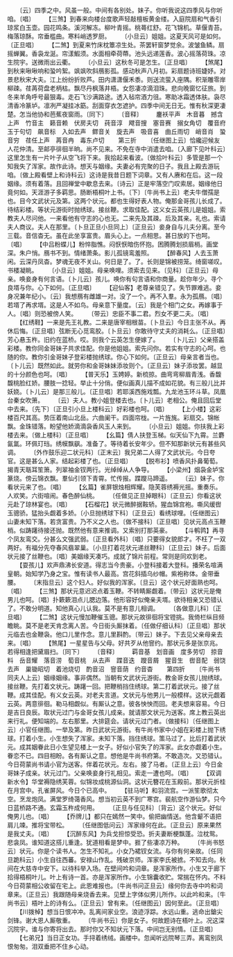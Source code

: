 <!-- { "loadSidebar": true } -->
　　〔云〕四季之中。风虽一般。中间有各别处。妹子。你听我说这四季风与你听咱。〔唱〕
　　【三煞】到春来向楼台度歌声轻敲檀板黄金缕。入庭院扇和气香引琼浆白玉壶。园花鸣条。溪河解冻。柳叶青摇。桃蕚红舒。花飞锦机。草偃青苔。梅落琼酥。帘垂槛曲。寒料峭透罗厨。
　　〔小旦云〕姐姐。这夏天风可是如何。〔正旦唱〕
　　【二煞】到夏来竹床枕簟凉生处。茶罢轩窗梦觉余。波皱鱼鳞。扇摇蝉翼。香袅龙涎。帘漾鰕须。水面相牵荷蔕。池头远递莲香。波心摇落荷珠。凉生院宇。送微雨出云衢。
　　〔小旦云〕这秋冬可是怎生。〔正旦唱〕
　　【煞尾】到秋来啾啾响和蛩吟絮。飒飒吹斜鴈影孤。感动秋声八月初。彩扇题诗班婕妤。对景悲秋宋大夫。江上纷纷折败芦。田内潇潇偃禾黍。则送流萤入座隅。积渐雕零岸柳疎。荏苒荷盘老柄枯。飘尽丹枫落井梧。女怨凄凉滴泪珠。悲向晚窗忆征旅。到冬来羊角呼号最狠毒。走石飞沙满路途。透入毡帘酒力徂。寒助冰霜透体肤。袅尽清香冷篆垆。凛冽严凝挂冰筯。刮面穿衣怎遮护。四季中间无日无。惟有秋深更凄楚。怎当他协和芭蕉夜窗雨。〔同下〕
　　〔音释〕
　　鏖袄平声　木音暮　撼含上声　竹音主　籁音赖　伏房夫切　莼音淳　飕音搜　塞音赛　搦女角切　覆音府　玉于句切　飙音标　入如去声　鳏音关　旋去声　吸音喜　曲丘雨切　峭音肖　蛩音穷　荏任上声　苒音冉　毒东卢切
　　第三折
　　〔任继图上云〕恰纔迎候友人花仲清。至邮亭徘徊半晌。尚不见来。不免在寺中消遣去咱。〔入廊下见叶科云〕这里怎生有一片叶子从空飞将下来。我拾起来看波。〔做拾叶科云〕多管是那一个知我失了浑家。故作此诗。想天与姻缘。夫妻必有完聚的日子。我且上殿去游玩咱。〔做上殿看壁上和诗科云〕这诗是我昔日题下词章。又有人赓和在后。这一段姻缘。须有着落。且回禅堂中歇息去来。〔诗云〕正是牢落空门叹索居。姻缘他日竟何如。天涯游子多羁思。肠断梧桐叶上书。〔下〕〔牛尚书上云〕老夫牛僧孺是也。目今文武状元及第。这两个状元。都也生得好表人物。俺那金哥孩儿长成了。待结彩楼。等状元游街时抛绣球。接丝鞭。求取佳配。这义女云英孩儿是姐姐。索教夫人尽问他。一来看他有守志的心也无。二来先及其疎。后及其亲。礼也。索请夫人商议。夫人在那里。〔卜旦正旦小旦同上〕〔正旦云〕妾身自与儿夫分离。至今三载。音信杳无。虽在此坐享富贵。眉头心上。一点相思。甚日放的下也呵。〔唱〕
　　【中吕粉蝶儿】粉悴脂憔。闷恹恹暗伤怀抱。困腾腾划损眉梢。画堂深。朱户悄。鴈书不到。情绪萧条。影儿孤镜鸾羞照。
　　【醉春风】人去玉萧闲。云深丹凤杳。梦魂无夜不关山。何日是了。了。长则是锦被捞笼。绮窗嗟叹。书楼凝眺。
　　〔小旦云〕姐姐。母亲唤哩。须索去见来。〔见科〕〔正旦云〕母亲。唤妾身有何言语。〔卜儿云〕孩儿。唤你有句言语和你商量。趁你年少。寻个良壻与你。心下如何。〔正旦唱〕
　　【迎仙客】老尊亲错见了。失节罪难逃。妾身况兼年纪小。〔云〕我想鴈有雌雄一对。没了一个。再不入羣。永为孤鴈。〔唱〕若壻了再求壻。这是人不如鸟。母亲意下量度。〔云〕我是个相门之女。再嫁事于人。〔唱〕则恐被傍人笑。
　　〔带云〕忠臣不事二君。烈女不更二夫。〔唱〕
　　【红绣鞋】一来是先王礼教。二来是唐宰相根苗。〔卜旦云〕今日主张不从。再休后悔。〔正旦唱〕弦断无心觅鸾胶。〔卜旦云〕你敢待守丈夫的消耗么。〔正旦唱〕芳心悬玉杵。旧约在蓝桥。哎。则我个云英怎生便嫁了。
　　〔卜儿云〕父亲搭盖彩楼。教你同金哥妹子共求佳配。你是他姐姐。索先问你。若实有守志的心呵。也随的你。教你引金哥妹子登彩楼抛绣球。你心下如何。〔正旦云〕母亲言者当也。〔卜儿云〕既然如此。就劳你和金哥妹妹添妆则个。〔正旦云〕妹子添妆罢。越显的十分颜色也呵。〔唱〕
　　【普天乐】玉娉婷。新梳掠。曲弯弯柳眉青浅。香馥馥桃脸红娇。腰肢一捻轻。举止十分俏。便似画真儿描不成如花貌。有三般儿比并妖娆。〔卜儿云〕是那三般儿。〔正旦唱〕若耶溪西施戏瓢。九龙池玉环斗草。凤凰台秦女吹箫。
　　〔云〕夫人。教小姐登楼去也。〔卜儿云〕老相公。俺且回后堂中去来。〔先下〕〔正旦引小旦上楼科云〕好彩楼也呵。〔唱〕
　　【上小楼】这彩楼百尺其高。势压着南山北岳。六曲阑干。四面帘栊。一片旌旄。彩扇交。锦帐飘。金珠错落。盼望他娇滴滴袅香风玉人来到。
　　〔小旦云〕姐姐。你扶我上彩楼去来。〔做上楼科〕〔正旦唱〕
　　【幺篇】倩人扶登玉梯。似天仙下九霄。兰麝氤氲。环佩玎珰。绣幙飘飖。准备了。等待着长安年少。但不知那新状元有甚些风调。
　　〔外作鼓乐迎二状元科〕〔正末云〕我兄弟二人得了文武状元。今日夸官。这是甚么人家。结起彩楼了也。〔正旦唱〕
　　【脱布衫】喷香风扑鼻葡萄。揭青天聒耳笙箫。列翠袖金钗两行。光绰绰从人争导。
　　【小梁州】烟袅金垆宝篆烧。傍云锦衣飘。羣仙引领下青霄。忙传报。蹀躞马蹄遥。
　　〔云〕妹子。你看状元来了也。〔唱〕
　　【幺篇】雀屏银烛相辉耀。隐芙蓉绣褥光摇。重奏乐。人欢笑。六街喧闹。春色醉仙桃。
　　〔任做见正旦掉眼科〕〔正旦云〕你看这状元赴了琼林宴也。〔唱〕
　　【石榴花】状元微醉据鞍轿。猩血锦宫袍。嘶风缓辔玉骢骄。猛抬头觑着多娇。〔小旦抛绣球下科〕〔正旦云〕看绣球哩。〔任继图云〕山妻未知下落。若贪富贵。乃不义之人也。〔做不接科〕〔正旦唱〕见状元高点玉鞭梢。似踌躇待接还抛。既然他有意来推调。又索别打那英豪。
　　【斗鹌鹑】再寻个凤友鸾交。分甚么文强武弱。〔正旦看外科〕〔唱〕只要得女貌郎才。不枉了一双两好。有福分先夺春风翡翠巢。〔小旦打着花状元递丝鞭科〕〔正旦云〕妹子。后面状元接了丝鞭也。〔唱〕美姻缘天凑巧。成就了锦片前程。常则是同欢到老。
　　【耍孩儿】欢声鼎沸长安道。得志当今贵豪。小登科接着大登科。播荣名喧满皇朝。始知学乃身之宝。惟有读书人最高。宫花斜插乌纱帽。紫袍称体。金带垂腰。
　　〔末指旦云〕这个妇人。好似我的浑家。〔旦云〕这个状元好面熟也呵。〔唱〕
　　【三煞】那状元意迟迟点着玉鞭。不转睛厮觑着。〔带云〕这状元是俺男儿也呵。〔唱〕扑簌簌泪点儿腮边落。他形容好似俺亲夫壻。欲待相亲又恐错认了。不敢分明道。知他真心儿认我。莫不是有意儿相调。
　　〔各做意儿科〕〔正旦唱〕
　　【二煞】这状元慢加鞭催玉骢。那状元故徘徊将宝镫挑。我倚栏纵目频瞻眺。莫不是老天肯念离人苦。今日街头厮抹着。〔任做仔细认科〕〔正旦唱〕那状元临去也金鞭袅。他口儿里作念。意儿里斟酌。〔带云〕妹子。下去见父亲母亲去来。〔唱〕
　　【煞尾】一星星告与父母。好共歹从他窨约。那状元多是张京兆。若得相逢把黛眉扫。〔同下〕
　　〔音释〕
　　羁音基　划音画　度多劳切　掠音料　岳音耀　落音涝　萄音桃　从去声　蹀音迭　躞音屑　猩音生　辔音配　弱饶去声　巢锄昭切　着池烧切　酌音沼　窨音荫　约音杳
　　第四折
　　〔牛尚书同夫人上云〕姻缘姻缘。事非偶然。当朝有文武状元游街。教金哥女孩儿抛绣球。接丝鞭。先打着文状元。踌躇一回。把鞭梢挡住绣球。第二打着武状元。接了丝鞭。成其佳配。有义女云英。对老夫言道。文状元与他男儿一般模样。这状元觑着云英。两意徘徊。勒马相觑似。有厮认之意。彼各怏怏而回。老夫想来容易。今日是吉日良辰。取状元过门与金哥女孩儿成亲。就请那文状元为送客。席上教云英出来行礼。便知端的。左右那里。大排筵会。请状元过门者。〔做接科〕〔任继图上云〕小官任继图。一举及第。昨日武状元游街。有牛尚书家中小姐在彩楼上抛下绣球。打着小生。小生想失了浑家。未知下落。挡住绣球。策马过了。比后打着武状元。成其姻眷此日小生望见楼上一女子。好似小官失了的浑家。此女亦觑着小生。眷恋不已。四目相盼。各有厮认之意。想他是牛尚书府第。不敢造次。又恐错认。今日荷蒙尚书请小官为送客。伴着花状元。左右。接了马者。〔正旦上云〕今日金哥妹子成亲。状元过门。父亲唤妾身行礼相见。索走一遭也呵。〔唱〕
　　【双调新水令】华堂褥隐绣芙蓉。似锦妆成桃源仙洞。这状元簪花在玉殿前。那状元折桂在月宫中。孔雀屏风。今日个已高中。
　　【驻马听】和羽流宫。一派笙歌彻太空。烹龙炮凤。满堂罗绮蔼香风。想当初云英不到广寒宫。裴航空作游仙梦。只今日蓝桥路不通。玄霜玉杵成何用。
　　〔正旦与任见科〕〔背云〕这个状元。好似俺男儿也。〔唱〕
　　【乔牌儿】都只在嫣然一笑中。偷把幽情送。他含颦不语把肩儿竦。推将宝带松。
　　〔任继图低问云〕浑家缘何在此。〔正旦云〕原来果然是我丈夫。〔唱〕
　　【沉醉东风】为兵戈担惊受恐。折夫妻断梗飘蓬。泣枕鸳。悲衾凤。谁知道这搭儿重逢。犹道相看是梦中。捱了些凄凉万种。
　　〔牛尚书怒云〕状元。你是个读书人。怎生不知礼。小女乃裙钗女流。与你有何亲故。〔任同旦跪科云〕小生自往西蕃。安禄山作乱。残破京师。浑家李氏被掳。不知去向。秋间在大慈寺中安下。以待科举入场。在壁间吟和词章。是浑家所作。小生又于廊下拾得梧桐叶儿。叶上有诗一首。亦是浑家所作。小生锦囊收贮。常揣在怀内。不料今日荷蒙相公收留在宅上。此恩难报也。〔牛尚书问正旦云〕缘何你去寺中吟和词章来。〔正旦云〕我跟随母亲烧香去来。见壁上字体似男儿所作。以此吟和来。〔牛尚书云〕梧叶上的诗有么。〔正旦云〕曾有来。〔任继图云〕因何至此。〔正旦唱〕
　　【川拨棹】想当日恨冲冲。乱离间家业空。浪迹浮踪。水远山重。逃命出鎗尖剑锋。谢大恩人厮敬重。
　　〔牛尚书云〕你是女子。何故题诗在梧叶上。况这深沉院宇。谁与你寄将出去。那时你又不知状元下落。中间岂无别情。〔正旦唱〕
　　【七弟兄】当日正女功。手挦着绣绒。画楼中。忽闻听远院琴三弄。离鸾别凤恨匆匆。泪双垂把不住乡心动。
